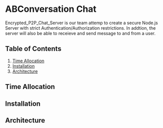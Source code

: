 # ABConversation Chat
Encrypted_P2P_Chat_Server is our team attemp to create a secure Node.js Server with strict Authentication/Authorization restrictions. In addtion, the server will also be able to receieve and send message to and from a user.

## Table of Contents
1. [Time Allocation](#time%201%20allocation)
2. [Installation](#installation)
3. [Architecture](#Architecture)

## Time Allocation

## Installation

## Architecture
